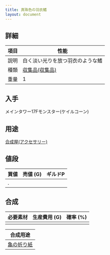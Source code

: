 ```yaml
---
title: 真珠色の羽衣鰭
layout: document
---
```

## 詳細


|項目|性能|
|---|---|
|説明|白く淡い光りを放つ羽衣のような鰭|
|種類|[収集品(収集品)](収集品(収集品))|
|重量|1|

## 入手

メインタワー17Fモンスター(ケイルコーン)

## 用途

[合成屋(アクセサリー)](合成屋(アクセサリー))

## 値段


|買値|売値 (G)|ギルドP|
|---|---|---|
|.|||

## 合成


|必要素材|生産費用 (G)|確率 (%)|
|---|---|---|
||||


|合成用途|
|---|
|[亀の折り紙](亀の折り紙)|